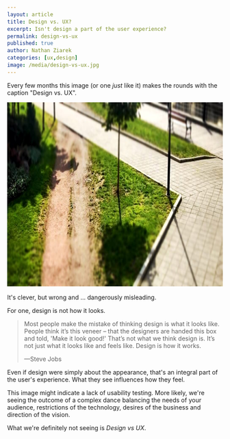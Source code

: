 ```yaml
---
layout: article
title: Design vs. UX?
excerpt: Isn't design a part of the user experience?
permalink: design-vs-ux
published: true
author: Nathan Ziarek
categories: [ux,design]
image: /media/design-vs-ux.jpg
---
```


Every few months this image (or one *just* like it) makes the rounds with the caption "Design vs. UX".

<img src="/media/design-vs-ux.jpg" alt="Design vs. UX" width="1024" height="430" />

It's clever, but wrong and  ... dangerously misleading.

For one, design is not how it looks.

> Most people make the mistake of thinking design is what it looks like. People think it’s this veneer – that the designers are handed this box and told, 'Make it look good!' That’s not what we think design is. It’s not just what it looks like and feels like. Design is how it works.
>
>—Steve Jobs

Even if design were simply about the appearance, that's an integral part of the user's experience. What they see influences how they feel.

This image might indicate a lack of usability testing. More likely, we're seeing the outcome of a complex dance balancing the needs of your audience, restrictions of the technology, desires of the business and direction of the vision.

What we're definitely not seeing is *Design vs UX*.
